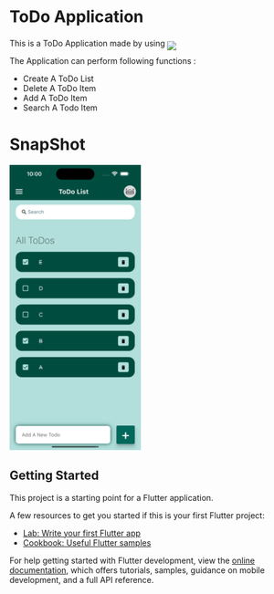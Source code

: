 # ToDo Application

This is a ToDo Application made by using <img src ="https://img.shields.io/badge/Flutter-02569B?style=for-the-badge&logo=flutter&logoColor=white" height= "25" style="position:relative; top: 7px">

The Application can perform following functions :
- Create A ToDo List
- Delete A ToDo Item
- Add A ToDo Item
- Search A Todo Item

# SnapShot

<img src="SnapShot/SnapShot1.png" height="500">


## Getting Started

This project is a starting point for a Flutter application.

A few resources to get you started if this is your first Flutter project:

- [Lab: Write your first Flutter app](https://docs.flutter.dev/get-started/codelab)
- [Cookbook: Useful Flutter samples](https://docs.flutter.dev/cookbook)

For help getting started with Flutter development, view the
[online documentation](https://docs.flutter.dev/), which offers tutorials,
samples, guidance on mobile development, and a full API reference.
